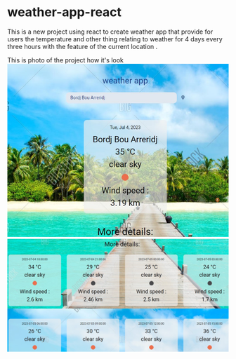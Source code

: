 # weather-app-react
This is a new project using react to create weather app that provide for users the temperature and other thing relating to weather for 4 days every three hours with the feature of the current location . 

This is photo of the project how it's look
![Alt Text](./photo1.jpg)
![Alt Text](./photo2.jpg)
